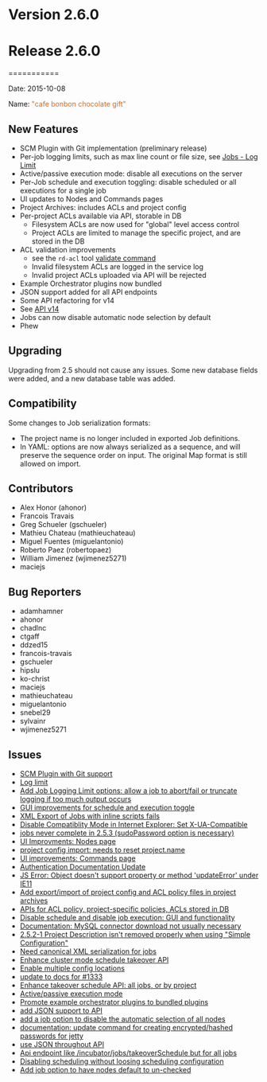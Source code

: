 # Version 2.6.0



# Release 2.6.0
===========

Date: 2015-10-08

Name: <span style="color: chocolate"><span class="glyphicon glyphicon-gift"></span> "cafe bonbon chocolate gift"</span>

## New Features

* SCM Plugin with Git implementation (preliminary release)
* Per-job logging limits, such as max line count or file size, see [Jobs - Log Limit](/manual/04-jobs.md#log-limit)
* Active/passive execution mode: disable all executions on the server
* Per-Job schedule and execution toggling: disable scheduled or all executions for a single job
* UI updates to Nodes and Commands pages
* Project Archives: includes ACLs and project config
* Per-project ACLs available via API, storable in DB
	* Filesystem ACLs are now used for "global" level access control
	* Project ACLs are limited to manage the specific project, and are stored in the DB
* ACL validation improvements
	* see the `rd-acl` tool [validate command](/manpages/man1/rd-acl.md#validate-command)
	* Invalid filesystem ACLs are logged in the service log
	* Invalid project ACLs uploaded via API will be rejected
* Example Orchestrator plugins now bundled
* JSON support added for all API endpoints
* Some API refactoring for v14
* See [API v14](/api/rundeck-api.md)
* Jobs can now disable automatic node selection by default
* Phew

## Upgrading


Upgrading from 2.5 should not cause any issues. Some new database fields were added, and a new database table was added.

## Compatibility

Some changes to Job serialization formats:

* The project name is no longer included in exported Job definitions.
* In YAML: options are now always serialized as a sequence, and will preserve the sequence order on input. The original Map format is still allowed on import.


## Contributors

* Alex Honor (ahonor)
* Francois Travais
* Greg Schueler (gschueler)
* Mathieu Chateau (mathieuchateau)
* Miguel Fuentes (miguelantonio)
* Roberto Paez (robertopaez)
* William Jimenez (wjimenez5271)
* maciejs

## Bug Reporters

* adamhamner
* ahonor
* chadlnc
* ctgaff
* ddzed15
* francois-travais
* gschueler
* hipslu
* ko-christ
* maciejs
* mathieuchateau
* miguelantonio
* snebel29
* sylvainr
* wjimenez5271

## Issues

* [SCM Plugin with Git support](https://github.com/rundeck/rundeck/pull/1465)
* [Log limit](https://github.com/rundeck/rundeck/pull/1453)
* [Add Job Logging Limit options: allow a job to abort/fail or truncate logging if too much output occurs](https://github.com/rundeck/rundeck/issues/1452)
* [GUI improvements for schedule and execution toggle](https://github.com/rundeck/rundeck/pull/1431)
* [XML Export of Jobs with inline scripts fails](https://github.com/rundeck/rundeck/issues/1429)
* [Disable Compatiblity Mode in Internet Explorer: Set X-UA-Compatible](https://github.com/rundeck/rundeck/pull/1423)
* [jobs never complete in 2.5.3 (sudoPassword option is necessary)](https://github.com/rundeck/rundeck/issues/1422)
* [UI Improvments: Nodes page](https://github.com/rundeck/rundeck/pull/1412)
* [project config import: needs to reset project.name](https://github.com/rundeck/rundeck/issues/1400)
* [UI improvements: Commands page](https://github.com/rundeck/rundeck/pull/1398)
* [Authentication Documentation Update](https://github.com/rundeck/rundeck/issues/1389)
* [JS Error: Object doesn't support property or method 'updateError' under IE11](https://github.com/rundeck/rundeck/issues/1383)
* [Add export/import of project config and ACL policy files in project archives](https://github.com/rundeck/rundeck/pull/1381)
* [APIs for ACL policy, project-specific policies, ACLs stored in DB](https://github.com/rundeck/rundeck/pull/1379)
* [Disable schedule and disable job execution: GUI and functionality](https://github.com/rundeck/rundeck/pull/1377)
* [Documentation: MySQL connector download not usually necessary](https://github.com/rundeck/rundeck/pull/1373)
* [2.5.2-1 Project Description isn't removed properly when using "Simple Configuration"](https://github.com/rundeck/rundeck/issues/1366)
* [Need canonical XML serialization for jobs](https://github.com/rundeck/rundeck/issues/1350)
* [Enhance cluster mode schedule takeover API](https://github.com/rundeck/rundeck/pull/1344)
* [Enable multiple config locations](https://github.com/rundeck/rundeck/issues/1339)
* [update to docs for #1333](https://github.com/rundeck/rundeck/pull/1336)
* [Enhance takeover schedule API: all jobs, or by project](https://github.com/rundeck/rundeck/issues/1332)
* [Active/passive execution mode](https://github.com/rundeck/rundeck/issues/1327)
* [Promote example orchestrator plugins to bundled plugins](https://github.com/rundeck/rundeck/issues/1275)
* [add JSON support to API](https://github.com/rundeck/rundeck/pull/1262)
* [add a job option to disable the automatic selection of all nodes](https://github.com/rundeck/rundeck/pull/1245)
* [documentation: update command for creating encrypted/hashed passwords for jetty](https://github.com/rundeck/rundeck/issues/1222)
* [use JSON throughout API](https://github.com/rundeck/rundeck/issues/1109)
* [Api endpoint like /incubator/jobs/takeoverSchedule but for all jobs](https://github.com/rundeck/rundeck/issues/1028)
* [Disabling scheduling without loosing scheduling configuration](https://github.com/rundeck/rundeck/issues/830)
* [Add job option to have nodes default to un-checked](https://github.com/rundeck/rundeck/issues/114)